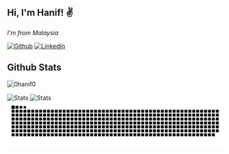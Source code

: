 ## Hi, I'm Hanif! :v:

<p><em>I'm from Malaysia</em></p>

<a href="https://github.com/0hanif0" target="_blank"><img src="https://img.shields.io/badge/GitHub-100000?style=for-the-badge&logo=github&logoColor=white&style=flat-square" alt="Github"></a>
<a href="https://www.linkedin.com/in/muhamad-hanif-zulkifli/" target="_blank"><img src="https://img.shields.io/badge/LinkedIn-0077B5?style=for-the-badge&logo=linkedin&logoColor=white&style=flat-square" alt="LinkedIn"></a>


## Github Stats
<p align=left><img src="https://komarev.com/ghpvc/?username=0hanif0&label=Profile%20views&color=brightgreen&style=flat" alt="0hanif0"></p>


<img src="https://github-readme-stats.vercel.app/api/top-langs/?username=0hanif0" alt="Stats" align="center" />
<img src="https://github-readme-stats.vercel.app/api?username=0hanif0&show_icons=true" alt="Stats" align="center" />

<img align="center" src="https://raw.githubusercontent.com/platane/snk/output/github-contribution-grid-snake.svg" alt="GIF" />
